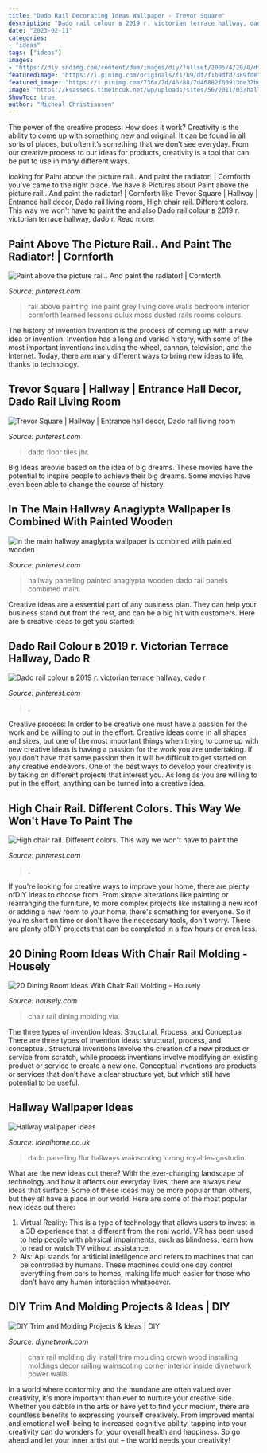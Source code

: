 ```yaml
---
title: "Dado Rail Decorating Ideas Wallpaper - Trevor Square"
description: "Dado rail colour в 2019 г. victorian terrace hallway, dado r"
date: "2023-02-11"
categories:
- "ideas"
tags: ["ideas"]
images:
- "https://diy.sndimg.com/content/dam/images/diy/fullset/2005/4/29/0/dttr405_2fc.jpg.rend.hgtvcom.616.462.suffix/1420596035752.jpeg"
featuredImage: "https://i.pinimg.com/originals/f1/b9/df/f1b9dfd7389fdef4a963ce0cd9b25d56.jpg"
featured_image: "https://i.pinimg.com/736x/7d/46/88/7d46882f60913de32bd4d0aa3320a7e2.jpg"
image: "https://ksassets.timeincuk.net/wp/uploads/sites/56/2011/03/hallway-wallpaper-wallpaper-above-teh-dado.jpg"
ShowToc: true
author: "Micheal Christiansen"
---
```



The power of the creative process: How does it work?
Creativity is the ability to come up with something new and original. It can be found in all sorts of places, but often it’s something that we don’t see everyday. From our creative process to our ideas for products, creativity is a tool that can be put to use in many different ways.

	

		
looking for Paint above the picture rail.. And paint the radiator! | Cornforth you've came to the right place. We have 8 Pictures about Paint above the picture rail.. And paint the radiator! | Cornforth like Trevor Square | Hallway | Entrance hall decor, Dado rail living room, High chair rail. Different colors. This way we won&#039;t have to paint the and also Dado rail colour в 2019 г. victorian terrace hallway, dado r. Read more:
		
    
## Paint Above The Picture Rail.. And Paint The Radiator! | Cornforth

<img loading=lazy src="https://i.pinimg.com/originals/f1/b9/df/f1b9dfd7389fdef4a963ce0cd9b25d56.jpg" onerror="this.onerror=null;this.src='https://tse4.mm.bing.net/th?id=OIP.bwcxQK1gJrRjLSUDpC5KTgHaLH&amp;pid=15.1';" alt="Paint above the picture rail.. And paint the radiator! | Cornforth">

_Source: pinterest.com_

>rail above painting line paint grey living dove walls bedroom interior cornforth learned lessons dulux moss dusted rails rooms colours. 

	

The history of invention
Invention is the process of coming up with a new idea or invention. Invention has a long and varied history, with some of the most important inventions including the wheel, cannon, television, and the Internet. Today, there are many different ways to bring new ideas to life, thanks to technology.

    
## Trevor Square | Hallway | Entrance Hall Decor, Dado Rail Living Room

<img loading=lazy src="https://i.pinimg.com/736x/7d/46/88/7d46882f60913de32bd4d0aa3320a7e2.jpg" onerror="this.onerror=null;this.src='https://tse4.mm.bing.net/th?id=OIP.PEA6P2Qv5dGUkKQ6Krh93gHaJ4&amp;pid=15.1';" alt="Trevor Square | Hallway | Entrance hall decor, Dado rail living room">

_Source: pinterest.com_

>dado floor tiles jhr. 

	

Big ideas areovie based on the idea of big dreams. These movies have the potential to inspire people to achieve their big dreams. Some movies have even been able to change the course of history.

    
## In The Main Hallway Anaglypta Wallpaper Is Combined With Painted Wooden

<img loading=lazy src="https://i.pinimg.com/originals/63/2e/ee/632eeea04e02d0970b4e21232d080432.jpg" onerror="this.onerror=null;this.src='https://tse3.mm.bing.net/th?id=OIP.h7oW16ApXhhtyklHyw_aZwHaJ4&amp;pid=15.1';" alt="In the main hallway anaglypta wallpaper is combined with painted wooden">

_Source: pinterest.com_

>hallway panelling painted anaglypta wooden dado rail panels combined main. 

	

Creative ideas are a essential part of any business plan. They can help your business stand out from the rest, and can be a big hit with customers. Here are 5 creative ideas to get you started:

    
## Dado Rail Colour в 2019 г. Victorian Terrace Hallway, Dado R

<img loading=lazy src="https://i.pinimg.com/originals/17/3c/1e/173c1eeb86b91ee6a651662451d7ff9e.jpg" onerror="this.onerror=null;this.src='https://tse3.mm.bing.net/th?id=OIP.TNA6T6p3f0na8kT2p7njNwHaE8&amp;pid=15.1';" alt="Dado rail colour в 2019 г. victorian terrace hallway, dado r">

_Source: pinterest.com_

>. 

	

Creative process: In order to be creative one must have a passion for the work and be willing to put in the effort.
Creative ideas come in all shapes and sizes, but one of the most important things when trying to come up with new creative ideas is having a passion for the work you are undertaking. If you don’t have that same passion then it will be difficult to get started on any creative endeavors. One of the best ways to develop your creativity is by taking on different projects that interest you. As long as you are willing to put in the effort, anything can be turned into a creative idea.

    
## High Chair Rail. Different Colors. This Way We Won&#039;t Have To Paint The

<img loading=lazy src="https://i.pinimg.com/originals/44/9d/01/449d013a45c552a7d38e133381fd3751.jpg" onerror="this.onerror=null;this.src='https://tse4.mm.bing.net/th?id=OIP.awXfUMAFJaeThFoGStVfwQHaLI&amp;pid=15.1';" alt="High chair rail. Different colors. This way we won&#039;t have to paint the">

_Source: pinterest.com_

>. 

	

If you're looking for creative ways to improve your home, there are plenty ofDIY ideas to choose from. From simple alterations like painting or rearranging the furniture, to more complex projects like installing a new roof or adding a new room to your home, there's something for everyone. So if you're short on time or don't have the necessary tools, don't worry. There are plenty ofDIY projects that can be completed in a few hours or even less.

    
## 20 Dining Room Ideas With Chair Rail Molding - Housely

<img loading=lazy src="http://a5j0u479x2t4e35gducjhz15-wpengine.netdna-ssl.com/wp-content/uploads/2017/03/likeable-green-dining-room-with-chair-rail-with-compact-chair-rail-height-for-minimalist-interior-design-chatodining-750x470.jpg" onerror="this.onerror=null;this.src='https://tse3.mm.bing.net/th?id=OIP.Zobs-fBc2PfIKRcuGGUXOQHaEp&amp;pid=15.1';" alt="20 Dining Room Ideas With Chair Rail Molding - Housely">

_Source: housely.com_

>chair rail dining molding via. 

	

The three types of invention Ideas: Structural, Process, and Conceptual
There are three types of invention ideas: structural, process, and conceptual. Structural inventions involve the creation of a new product or service from scratch, while process inventions involve modifying an existing product or service to create a new one. Conceptual inventions are products or services that don't have a clear structure yet, but which still have potential to be useful.

    
## Hallway Wallpaper Ideas

<img loading=lazy src="https://ksassets.timeincuk.net/wp/uploads/sites/56/2011/03/hallway-wallpaper-wallpaper-above-teh-dado.jpg" onerror="this.onerror=null;this.src='https://tse4.mm.bing.net/th?id=OIP.XxunK1Nj85ob5NEf24KxoAHaHa&amp;pid=15.1';" alt="Hallway wallpaper ideas">

_Source: idealhome.co.uk_

>dado panelling flur hallways wainscoting lorong royaldesignstudio. 

	

What are the new ideas out there?
With the ever-changing landscape of technology and how it affects our everyday lives, there are always new ideas that surface. Some of these ideas may be more popular than others, but they all have a place in our world. Here are some of the most popular new ideas out there: 
1. Virtual Reality: This is a type of technology that allows users to invest in a 3D experience that is different from the real world. VR has been used to help people with physical impairments, such as blindness, learn how to read or watch TV without assistance. 
2. AIs: Api stands for artificial intelligence and refers to machines that can be controlled by humans. These machines could one day control everything from cars to homes, making life much easier for those who don’t have any human interaction whatsoever. 

    
## DIY Trim And Molding Projects &amp; Ideas | DIY

<img loading=lazy src="https://diy.sndimg.com/content/dam/images/diy/fullset/2005/4/29/0/dttr405_2fc.jpg.rend.hgtvcom.616.462.suffix/1420596035752.jpeg" onerror="this.onerror=null;this.src='https://tse1.mm.bing.net/th?id=OIP.V3H__MfhWjPy_HSGm-hr_QHaFj&amp;pid=15.1';" alt="DIY Trim and Molding Projects &amp; Ideas | DIY">

_Source: diynetwork.com_

>chair rail molding diy install trim moulding crown wood installing moldings decor railing wainscoting corner interior inside diynetwork power walls. 

	

In a world where conformity and the mundane are often valued over creativity, it's more important than ever to nurture your creative side. Whether you dabble in the arts or have yet to find your medium, there are countless benefits to expressing yourself creatively. From improved mental and emotional well-being to increased cognitive ability, tapping into your creativity can do wonders for your overall health and happiness. So go ahead and let your inner artist out – the world needs your creativity!

